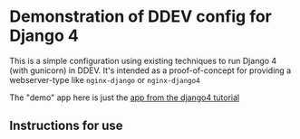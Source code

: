# Demonstration of DDEV config for Django 4

This is a simple configuration using existing techniques to run Django 4 (with gunicorn) in DDEV. It's intended as a proof-of-concept for providing a webserver-type like `nginx-django` or `nginx-django4`

The "demo" app here is just the [app from the django4 tutorial](https://docs.djangoproject.com/en/4.0/intro/tutorial01/)


## Instructions for use

